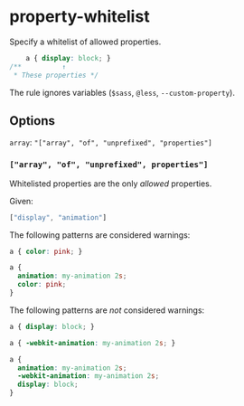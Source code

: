 # property-whitelist

Specify a whitelist of allowed properties.

```css
    a { display: block; }
/**          ↑
 * These properties */
```

The rule ignores variables (`$sass`, `@less`, `--custom-property`).

## Options

`array`: `"["array", "of", "unprefixed", "properties"]`

### `["array", "of", "unprefixed", properties"]`

Whitelisted properties are the only *allowed* properties.

Given:

```js
["display", "animation"]
```

The following patterns are considered warnings:


```css
a { color: pink; }
```

```css
a {
  animation: my-animation 2s;
  color: pink;
}
```

The following patterns are *not* considered warnings:

```css
a { display: block; }
```

```css
a { -webkit-animation: my-animation 2s; }
```

```css
a {
  animation: my-animation 2s;
  -webkit-animation: my-animation 2s;
  display: block;
}
```
